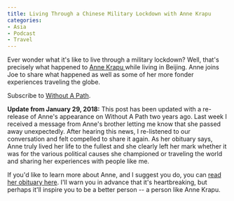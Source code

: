```yaml
---
title: Living Through a Chinese Military Lockdown with Anne Krapu
categories:
- Asia
- Podcast
- Travel
---
```


Ever wonder what it's like to live through a military lockdown? Well, that's precisely what happened to [Anne Krapu ](http://matadornetwork.com/author/annekrapu/)while living in Beijing. Anne joins Joe to share what happened as well as some of her more fonder experiences traveling the globe.

Subscribe to [Without A Path](https://itunes.apple.com/us/podcast/without-a-path/id1037475413?l=es&mt=2).

**Update from January 29, 2018:** This post has been updated with a re-release of Anne's appearance on Without A Path two years ago. Last week I received a message from Anne's brother letting me know that she passed away unexpectedly. After hearing this news, I re-listened to our conversation and felt compelled to share it again. As her obituary says, Anne truly lived her life to the fullest and she clearly left her mark whether it was for the various political causes she championed or traveling the world and sharing her experiences with people like me.

If you'd like to learn more about Anne, and I suggest you do, you can [read her obituary here](http://www.legacy.com/obituaries/times-online/obituary.aspx?n=anne-krapu&pid=187972730&). I'll warn you in advance that it's heartbreaking, but perhaps it'll inspire you to be a better person -- a person like Anne Krapu.
